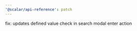```yaml
---
'@scalar/api-reference': patch
---
```


fix: updates defined value check in search modal enter action
